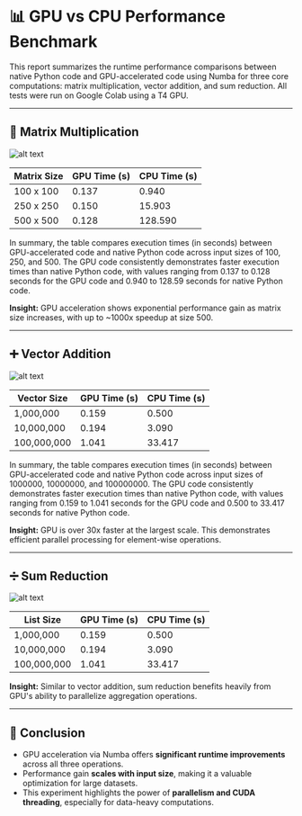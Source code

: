 
# 📊 GPU vs CPU Performance Benchmark

This report summarizes the runtime performance comparisons between native Python code and GPU-accelerated code using Numba for three core computations: matrix multiplication, vector addition, and sum reduction. All tests were run on Google Colab using a T4 GPU.

---

## 🔢 Matrix Multiplication

![alt text](image.png)

| Matrix Size | GPU Time (s) | CPU Time (s) |
|-------------|--------------|--------------|
| 100 x 100   | 0.137        | 0.940        |
| 250 x 250   | 0.150        | 15.903       |
| 500 x 500   | 0.128        | 128.590      |

In summary, the table compares execution times (in seconds) between GPU-accelerated code and native Python code across input sizes of 100, 250, and 500. The GPU code consistently demonstrates faster execution times than native Python code, with values ranging from 0.137 to 0.128 seconds for the GPU code and 0.940 to 128.59 seconds for native Python code.

**Insight:** GPU acceleration shows exponential performance gain as matrix size increases, with up to ~1000x speedup at size 500.

---

## ➕ Vector Addition

![alt text](image-1.png)

| Vector Size   | GPU Time (s) | CPU Time (s) |
|---------------|--------------|--------------|
| 1,000,000     | 0.159        | 0.500        |
| 10,000,000    | 0.194        | 3.090        |
| 100,000,000   | 1.041        | 33.417       |

In summary, the table compares execution times (in seconds) between GPU-accelerated code and native Python code across input sizes of 1000000, 10000000, and 100000000. The GPU code consistently demonstrates faster execution times than native Python code, with values ranging from 0.159 to 1.041 seconds for the GPU code and 0.500 to 33.417 seconds for native Python code.

**Insight:** GPU is over 30x faster at the largest scale. This demonstrates efficient parallel processing for element-wise operations.

---

## ➗ Sum Reduction
![alt text](image-2.png)

| List Size     | GPU Time (s) | CPU Time (s) |
|---------------|--------------|--------------|
| 1,000,000     | 0.159        | 0.500        |
| 10,000,000    | 0.194        | 3.090        |
| 100,000,000   | 1.041        | 33.417       |

**Insight:** Similar to vector addition, sum reduction benefits heavily from GPU's ability to parallelize aggregation operations.

---

## 🎯 Conclusion

- GPU acceleration via Numba offers **significant runtime improvements** across all three operations.
- Performance gain **scales with input size**, making it a valuable optimization for large datasets.
- This experiment highlights the power of **parallelism and CUDA threading**, especially for data-heavy computations.

